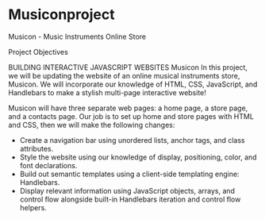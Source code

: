 # Musiconproject
Musicon - Music Instruments Online Store


Project Objectives

BUILDING INTERACTIVE JAVASCRIPT WEBSITES
Musicon
In this project, we will be updating the website of an online musical instruments store, Musicon. We will incorporate our knowledge of HTML, CSS, JavaScript, and Handlebars to make a stylish multi-page interactive website!

Musicon will have three separate web pages: a home page, a store page, and a contacts page. Our job is to set up home and store pages with HTML and CSS, then we will make the following changes:

- Create a navigation bar using unordered lists, anchor tags, and class attributes.
- Style the website using our knowledge of display, positioning, color, and font declarations.
- Build out semantic templates using a client-side templating engine: Handlebars.
- Display relevant information using JavaScript objects, arrays, and control flow alongside built-in Handlebars iteration and control flow helpers.

